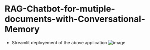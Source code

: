 # RAG-Chatbot-for-mutiple-documents-with-Conversational-Memory

* Streamlit deployement of the above application
![image](https://github.com/Mansisarda1999/RAG-Chatbot-for-mutiple-documents-with-Conversational-Memory/assets/60294261/2a4b8132-7c58-4c58-aced-9502926152c7)



